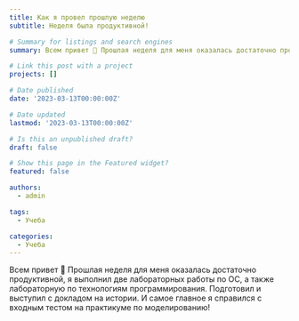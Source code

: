 ```yaml
---
title: Как я провел прошлую неделю
subtitle: Неделя была продуктивной!

# Summary for listings and search engines
summary: Всем привет 👋 Прошлая неделя для меня оказалась достаточно продуктивной!

# Link this post with a project
projects: []

# Date published
date: '2023-03-13T00:00:00Z'

# Date updated
lastmod: '2023-03-13T00:00:00Z'

# Is this an unpublished draft?
draft: false

# Show this page in the Featured widget?
featured: false

authors:
  - admin

tags:
  - Учеба

categories:
  - Учеба
---
```


Всем привет 👋 Прошлая неделя для меня оказалась достаточно продуктивной, я выполнил две лабораторных работы по ОС, а также лабораторную по технологиям программирования. Подготовил и выступил с докладом на истории. И самое главное я справился с входным тестом на практикуме по моделированию!
